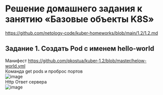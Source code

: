 # Решение домашнего задания к занятию «Базовые объекты K8S»
https://github.com/netology-code/kuber-homeworks/blob/main/1.2/1.2.md
## Задание 1. Создать Pod с именем hello-world
Манифест https://github.com/pkostua/kuber-1.2/blob/master/helow-world.yml  
Команда get pods и проброс портов  
![image](https://github.com/user-attachments/assets/e7c4d71d-c5f5-43fb-8303-2a970f4e4ed8)  
Http Ответ сервера  
![image](https://github.com/user-attachments/assets/3d6b6889-7bb7-43ec-b879-48cb8b10a3ba)  





